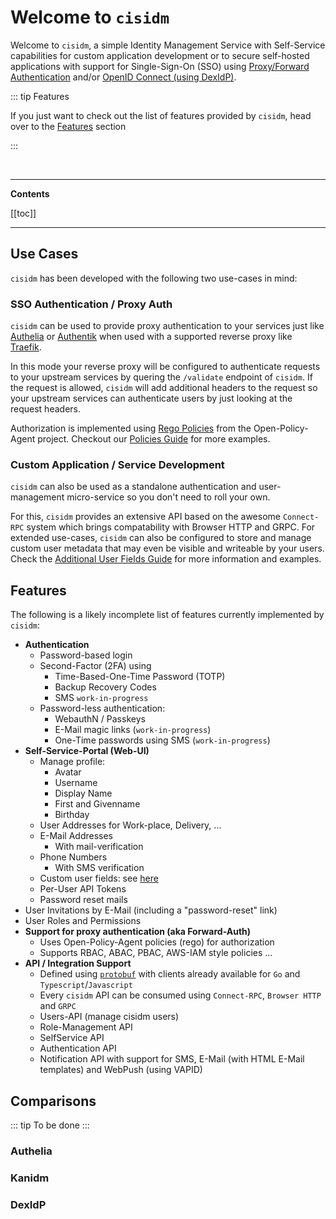 # Welcome to `cisidm`

Welcome to `cisidm`, a simple Identity Management Service with Self-Service capabilities for custom application development or to secure self-hosted applications with support for Single-Sign-On (SSO) using [Proxy/Forward Authentication](./policies.md) and/or [OpenID Connect (using DexIdP)](./setup-oidc.md).


::: tip Features

If you just want to check out the list of features provided by `cisidm`, head over to the [Features](#features) section

:::

<br>
<hr>

**Contents**

[[toc]]

<hr>

## Use Cases

`cisidm` has been developed with the following two use-cases in mind:

### SSO Authentication / Proxy Auth

`cisidm` can be used to provide proxy authentication to your services just like
[Authelia](https://www.authelia.com/) or [Authentik](https://goauthentik.io/)
when used with a supported reverse proxy like
[Traefik](https://doc.traefik.io/traefik/).

In this mode your reverse proxy will be configured to authenticate requests to
your upstream services by quering the `/validate` endpoint of `cisidm`. If the
request is allowed, `cisidm` will add additional headers to the request so your
upstream services can authenticate users by just looking at the request headers.

Authorization is implemented using [Rego
Policies](https://www.openpolicyagent.org/docs/latest/policy-language/) from the
Open-Policy-Agent project. Checkout our [Policies Guide](./policies.md) for more
examples.


### Custom Application / Service Development

`cisidm` can also be used as a standalone authentication and user-management
micro-service so you don't need to roll your own.

For this, `cisidm` provides an extensive API based on the awesome `Connect-RPC`
system which brings compatability with Browser HTTP and GRPC. For extended
use-cases, `cisidm` can also be configured to store and manage custom user
metadata that may even be visible and writeable by your users. Check the
[Additional User Fields Guide](./extra-user-fields.md) for more information and
examples.

## Features

The following is a likely incomplete list of features currently implemented by
`cisidm`:

- **Authentication**
  - Password-based login
  - Second-Factor (2FA) using
    - Time-Based-One-Time Password (TOTP)
    - Backup Recovery Codes
    - SMS `work-in-progress`
  - Password-less authentication:
    - WebauthN / Passkeys
    - E-Mail magic links (`work-in-progress`)
    - One-Time passwords using SMS (`work-in-progress`)
- **Self-Service-Portal (Web-UI)**
  - Manage profile:
    - Avatar
    - Username
    - Display Name
    - First and Givenname
    - Birthday
  - User Addresses for Work-place, Delivery, ...
  - E-Mail Addresses
    - With mail-verification
  - Phone Numbers
    - With SMS verification
  - Custom user fields: see [here](./extra-user-fields.md)
  - Per-User API Tokens
  - Password reset mails
- User Invitations by E-Mail (including a "password-reset" link)
- User Roles and Permissions
- **Support for proxy authentication (aka Forward-Auth)**
  - Uses Open-Policy-Agent policies (rego) for authorization
  - Supports RBAC, ABAC, PBAC, AWS-IAM style policies ...
- **API / Integration Support**
  - Defined using
    [`protobuf`](https://github.com/tierklinik-dobersberg/apis/tree/main/proto/tkd/idm/v1)
    with clients already available for `Go` and `Typescript`/`Javascript`
  - Every `cisidm` API can be consumed using `Connect-RPC`, `Browser HTTP` and `GRPC`
  - Users-API (manage cisidm users)
  - Role-Management API
  - SelfService API
  - Authentication API
  - Notification API with support for SMS, E-Mail (with HTML E-Mail templates)
    and WebPush (using VAPID)


## Comparisons

::: tip To be done
:::

### Authelia

### Kanidm

### DexIdP

